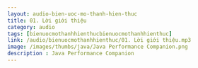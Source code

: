 ```yaml
---
layout: audio-bien-uoc-mo-thanh-hien-thuc
title: 01. Lời giới thiệu 
category: audio
tags: [bienuocmothanhhienthucbienuocmothanhhienthuc]
link: /audio/bienuocmothanhhienthuc/01. Lời giới thiệu.mp3 
image: /images/thumbs/java/Java Performance Companion.png
description : Java Performance Companion 
---
```












